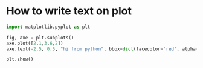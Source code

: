 # How to write text on plot

```python
import matplotlib.pyplot as plt

fig, axe = plt.subplots()
axe.plot([2,1,3,6,2])
axe.text(-2.5, 0.5, "hi from python", bbox=dict(facecolor='red', alpha=0.5))

plt.show()
```



